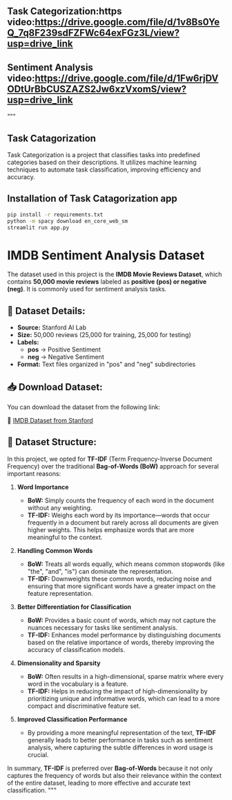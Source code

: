 ## Task Categorization:https video:https://drive.google.com/file/d/1v8Bs0YeQ_7q8F239sdFZFWc64exFGz3L/view?usp=drive_link
## Sentiment Analysis video:https://drive.google.com/file/d/1Fw6rjDVODtUrBbCUSZAZS2Jw6xzVxomS/view?usp=drive_link
"""
## Task Catagorization
Task Categorization is a project that classifies tasks into predefined categories based on their descriptions. It utilizes machine learning techniques to automate task classification, improving efficiency and accuracy.

## Installation of Task Catagorization app
```bash
pip install -r requirements.txt
python -m spacy download en_core_web_sm
streamlit run app.py
```
# IMDB Sentiment Analysis Dataset

The dataset used in this project is the **IMDB Movie Reviews Dataset**, which contains **50,000 movie reviews** labeled as **positive (pos) or negative (neg)**. It is commonly used for sentiment analysis tasks.

## 📌 Dataset Details:
- **Source:** Stanford AI Lab
- **Size:** 50,000 reviews (25,000 for training, 25,000 for testing)
- **Labels:** 
  - **pos** → Positive Sentiment
  - **neg** → Negative Sentiment
- **Format:** Text files organized in "pos" and "neg" subdirectories

## 📥 Download Dataset:
You can download the dataset from the following link:

🔗 [IMDB Dataset from Stanford](https://ai.stanford.edu/~amaas/data/sentiment/)

## 📂 Dataset Structure:

In this project, we opted for **TF-IDF** (Term Frequency-Inverse Document Frequency) over the traditional **Bag-of-Words (BoW)** approach for several important reasons:

1. **Word Importance**  
   - **BoW:** Simply counts the frequency of each word in the document without any weighting.
   - **TF-IDF:** Weighs each word by its importance—words that occur frequently in a document but rarely across all documents are given higher weights. This helps emphasize words that are more meaningful to the context.

2. **Handling Common Words**  
   - **BoW:** Treats all words equally, which means common stopwords (like "the", "and", "is") can dominate the representation.
   - **TF-IDF:** Downweights these common words, reducing noise and ensuring that more significant words have a greater impact on the feature representation.

3. **Better Differentiation for Classification**  
   - **BoW:** Provides a basic count of words, which may not capture the nuances necessary for tasks like sentiment analysis.
   - **TF-IDF:** Enhances model performance by distinguishing documents based on the relative importance of words, thereby improving the accuracy of classification models.

4. **Dimensionality and Sparsity**  
   - **BoW:** Often results in a high-dimensional, sparse matrix where every word in the vocabulary is a feature.
   - **TF-IDF:** Helps in reducing the impact of high-dimensionality by prioritizing unique and informative words, which can lead to a more compact and discriminative feature set.

5. **Improved Classification Performance**  
   - By providing a more meaningful representation of the text, **TF-IDF** generally leads to better performance in tasks such as sentiment analysis, where capturing the subtle differences in word usage is crucial.

In summary, **TF-IDF** is preferred over **Bag-of-Words** because it not only captures the frequency of words but also their relevance within the context of the entire dataset, leading to more effective and accurate text classification.
"""
